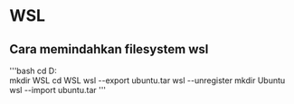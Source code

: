 # WSL
## Cara memindahkan filesystem wsl
'''bash
  cd D:\
  mkdir WSL
  cd WSL
  wsl --export <Distribution> ubuntu.tar
  wsl --unregister <Distribution>
  mkdir Ubuntu
  wsl --import <Distribution> <path> ubuntu.tar
  '''
